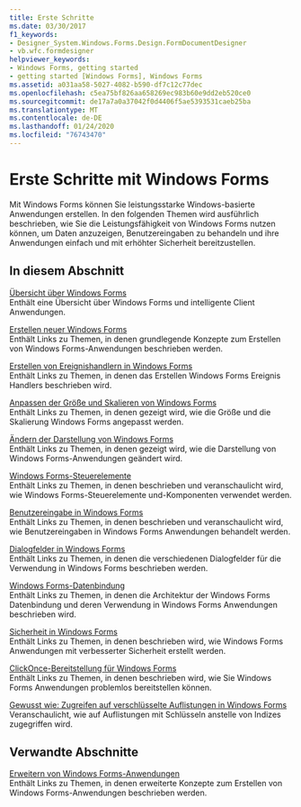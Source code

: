```yaml
---
title: Erste Schritte
ms.date: 03/30/2017
f1_keywords:
- Designer_System.Windows.Forms.Design.FormDocumentDesigner
- vb.wfc.formdesigner
helpviewer_keywords:
- Windows Forms, getting started
- getting started [Windows Forms], Windows Forms
ms.assetid: a031aa58-5027-4082-b590-df7c12c77dec
ms.openlocfilehash: c5ea75bf826aa658269ec983b60e9dd2eb520ce0
ms.sourcegitcommit: de17a7a0a37042f0d4406f5ae5393531caeb25ba
ms.translationtype: MT
ms.contentlocale: de-DE
ms.lasthandoff: 01/24/2020
ms.locfileid: "76743470"
---
```

# <a name="getting-started-with-windows-forms"></a>Erste Schritte mit Windows Forms
Mit Windows Forms können Sie leistungsstarke Windows-basierte Anwendungen erstellen. In den folgenden Themen wird ausführlich beschrieben, wie Sie die Leistungsfähigkeit von Windows Forms nutzen können, um Daten anzuzeigen, Benutzereingaben zu behandeln und ihre Anwendungen einfach und mit erhöhter Sicherheit bereitzustellen.  
  
## <a name="in-this-section"></a>In diesem Abschnitt  
 [Übersicht über Windows Forms](windows-forms-overview.md)  
 Enthält eine Übersicht über Windows Forms und intelligente Client Anwendungen.  
  
 [Erstellen neuer Windows Forms](creating-a-new-windows-form.md)  
 Enthält Links zu Themen, in denen grundlegende Konzepte zum Erstellen von Windows Forms-Anwendungen beschrieben werden.  
  
 [Erstellen von Ereignishandlern in Windows Forms](creating-event-handlers-in-windows-forms.md)  
 Enthält Links zu Themen, in denen das Erstellen Windows Forms Ereignis Handlers beschrieben wird.  
  
 [Anpassen der Größe und Skalieren von Windows Forms](adjusting-the-size-and-scale-of-windows-forms.md)  
 Enthält Links zu Themen, in denen gezeigt wird, wie die Größe und die Skalierung Windows Forms angepasst werden.  
  
 [Ändern der Darstellung von Windows Forms](changing-the-appearance-of-windows-forms.md)  
 Enthält Links zu Themen, in denen gezeigt wird, wie die Darstellung von Windows Forms-Anwendungen geändert wird.  
  
 [Windows Forms-Steuerelemente](./controls/index.md)  
 Enthält Links zu Themen, in denen beschrieben und veranschaulicht wird, wie Windows Forms-Steuerelemente und-Komponenten verwendet werden.  
  
 [Benutzereingabe in Windows Forms](user-input-in-windows-forms.md)  
 Enthält Links zu Themen, in denen beschrieben und veranschaulicht wird, wie Benutzereingaben in Windows Forms Anwendungen behandelt werden.  
  
 [Dialogfelder in Windows Forms](dialog-boxes-in-windows-forms.md)  
 Enthält Links zu Themen, in denen die verschiedenen Dialogfelder für die Verwendung in Windows Forms beschrieben werden.  
  
 [Windows Forms-Datenbindung](windows-forms-data-binding.md)  
 Enthält Links zu Themen, in denen die Architektur der Windows Forms Datenbindung und deren Verwendung in Windows Forms Anwendungen beschrieben wird.  
  
 [Sicherheit in Windows Forms](windows-forms-security.md)  
 Enthält Links zu Themen, in denen beschrieben wird, wie Windows Forms Anwendungen mit verbesserter Sicherheit erstellt werden.  
  
 [ClickOnce-Bereitstellung für Windows Forms](clickonce-deployment-for-windows-forms.md)  
 Enthält Links zu Themen, in denen beschrieben wird, wie Sie Windows Forms Anwendungen problemlos bereitstellen können.  
  
 [Gewusst wie: Zugreifen auf verschlüsselte Auflistungen in Windows Forms](how-to-access-keyed-collections-in-windows-forms.md)  
 Veranschaulicht, wie auf Auflistungen mit Schlüsseln anstelle von Indizes zugegriffen wird.  
  
## <a name="related-sections"></a>Verwandte Abschnitte  
 [Erweitern von Windows Forms-Anwendungen](./advanced/index.md)  
 Enthält Links zu Themen, in denen erweiterte Konzepte zum Erstellen von Windows Forms-Anwendungen beschrieben werden.
